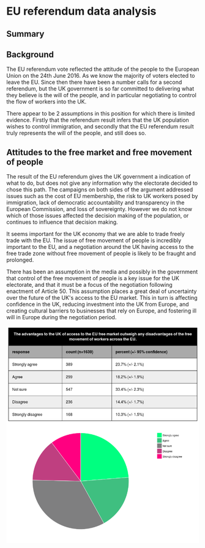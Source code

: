 # EU referendum data analysis

## Summary

## Background

The EU referendum vote reflected the attitude of the people to the European Union on the 24th June 2016. As we know the majority of voters elected to leave the EU. Since then there have been a number calls for a second referendum, but the UK government is so far committed to delivering what they believe is the will of the people, and in particular negotiating to control the flow of workers into the UK.

There appear to be 2 assumptions in this position for which there is limited evidence. Firstly that the referendum result infers that the UK population wishes to control immigration, and secondly that the EU referendum result truly represents the will of the people, and still does so.   

## Attitudes to the free market and free movement of people

The result of the EU referendum gives the UK government a indication of what to do, but does not give any information why the electorate decided to chose this path. The campaigns on both sides of the argument addressed issues such as the cost of EU membership, the risk to UK workers posed by immigration, lack of democratic accountability and transparency  in the European Commission, and loss of sovereignty. However we do not know which of those issues affected the decision making of the population, or continues to influence that decision making. 

It seems important for the UK economy that we are able to trade freely trade with the EU. The issue of free movement of people is incredibly important to the EU, and a negotiation around the UK having access to the free trade zone without free movement of people is likely to be fraught and prolonged.

There has been an assumption in the media and possibly in the government that control of the free movement of people is a key issue for the UK electorate, and that it must be a focus of the negotiation following enactment of Article 50. This assumption places a great deal of uncertainty over the future of the UK's access to the EU market. This in turn is affecting confidence in the UK, reducing investment into the UK from Europe, and creating cultural barriers to businesses that rely on Europe, and fostering ill will in Europe during the negotiation period.

![attitudes to the free market and free movement of people][question1]

[question1]: ./images/question1.png

   